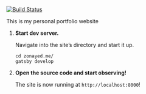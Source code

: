 [![Build Status](https://travis-ci.org/zonayedpca/zonayed.me.svg?branch=master)](https://travis-ci.org/zonayedpca/zonayed.me)

This is my personal portfolio website

1.  **Start dev server.**

    Navigate into the site’s directory and start it up.

    ```shell
    cd zonayed.me/
    gatsby develop
    ```

1.  **Open the source code and start observing!**

    The site is now running at `http://localhost:8000`!

